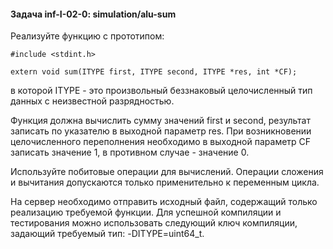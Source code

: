 #### Задача inf-I-02-0: simulation/alu-sum

Реализуйте функцию с прототипом:

```
#include <stdint.h>

extern void sum(ITYPE first, ITYPE second, ITYPE *res, int *CF);
```
    
в которой ITYPE - это произвольный беззнаковый целочисленный тип данных с неизвестной разрядностью.

Функция должна вычислить сумму значений first и second, результат записать по указателю в выходной параметр res. При возникновении целочисленного переполнения необходимо в выходной параметр CF записать значение 1, в противном случае - значение 0.

Используйте побитовые операции для вычислений. Операции сложения и вычитания допускаются только применительно к переменным цикла.

На сервер необходимо отправить исходный файл, содержащий только реализацию требуемой функции. Для успешной компиляции и тестирования можно использовать следующий ключ компиляции, задающий требуемый тип: -DITYPE=uint64_t.
